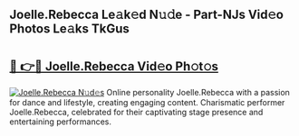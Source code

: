 ## Joelle.Rebecca Le𝚊k𝚎d N𝚞𝚍e - Part-NJs Vid𝚎o Photos Le𝚊ks TkGus

# <h2><a href="http://fbbwxda.evod.top/?m=Joelle.Rebecca">🔗 👉🔴 Joelle.Rebecca Vid𝚎o Ph𝚘t𝚘s</a></h2>

[![Joelle.Rebecca N𝚞d𝚎s](https://i.imgur.com/8V9OHl7.gif)](http://fbbwxda.evod.top/?m=Joelle.Rebecca)
Online personality Joelle.Rebecca with a passion for dance and lifestyle, creating engaging content. Charismatic performer Joelle.Rebecca, celebrated for their captivating stage presence and entertaining performances. 
